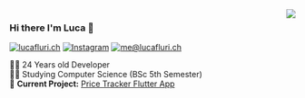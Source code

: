 <img align='right' src="https://github-readme-stats.vercel.app/api?username=lucafluri&hide_border=true&hide_rank=false&show_icons=true&title_color=606060&text_color=606060&bg_color=00000000">

### Hi there I'm Luca :lemon:

[![lucafluri.ch](https://img.shields.io/static/v1?label=lucafluri.ch&message=%20&color=yellow&logo=&style=flat-square&logoColor=white)](https://www.lucafluri.ch/)
[![Instagram](https://img.shields.io/static/v1?label=Instagram&message=%20&color=orange&logo=Instagram&style=flat-square&logoColor=white)](https://www.instagram.com/lucafluri/)
[![me@lucafluri.ch](https://img.shields.io/static/v1?label=me@lucafluri.ch&message=%20&color=red&logo=gmail&style=flat-square&logoColor=white)](mailto:me@lucafluri.ch)
  
  
👨‍💻 24 Years old Developer  
👨‍🎓 Studying Computer Science (BSc 5th Semester)  
🚧 **Current Project:** [Price Tracker Flutter App](https://github.com/lucafluri/price_tracker)  

<!-- [<img src="https://cdn.buymeacoffee.com/buttons/default-yellow.png" alt="Buy Me A Coffee" width=150 >](https://www.buymeacoffee.com/lucafluri) -->
